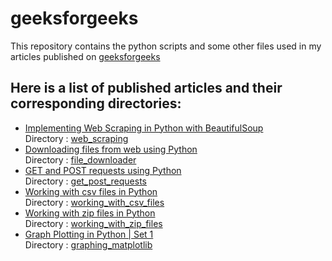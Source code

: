 # geeksforgeeks
This repository contains the python scripts and some other files used in my articles published on [geeksforgeeks](https://www.geeksforgeeks.org)

## Here is a list of published articles and their corresponding directories:
- [Implementing Web Scraping in Python with BeautifulSoup](http://www.geeksforgeeks.org/implementing-web-scraping-python-beautiful-soup/)
  <br/>Directory : [web_scraping](https://github.com/nikhilkumarsingh/geeksforgeeks/tree/master/web_scraping)
- [Downloading files from web using Python](http://www.geeksforgeeks.org/downloading-files-web-using-python/)
  <br/>Directory : [file_downloader](https://github.com/nikhilkumarsingh/geeksforgeeks/tree/master/file_downloader)
- [GET and POST requests using Python](http://www.geeksforgeeks.org/get-post-requests-using-python/)
  <br/>Directory : [get_post_requests](https://github.com/nikhilkumarsingh/geeksforgeeks/tree/master/get_post_requests)
- [Working with csv files in Python](http://www.geeksforgeeks.org/working-csv-files-python/)
  <br/>Directory : [working_with_csv_files](https://github.com/nikhilkumarsingh/geeksforgeeks/tree/master/working_with_csv_files)
- [Working with zip files in Python](http://www.geeksforgeeks.org/working-zip-files-python/)
  <br/>Directory : [working_with_zip_files](https://github.com/nikhilkumarsingh/geeksforgeeks/tree/master/working_with_zip_files)
- [Graph Plotting in Python | Set 1](http://www.geeksforgeeks.org/graph-plotting-in-python-set-1/)
  <br/>Directory : [graphing_matplotlib](https://github.com/nikhilkumarsingh/geeksforgeeks/tree/master/graphing_matplotlib)
